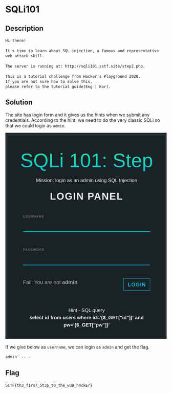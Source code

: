 # SQLi101

## Description
```
Hi there!

It's time to learn about SQL injection, a famous and representative web attack skill.

The server is running at: http://sqli101.sstf.site/step2.php.

This is a tutorial challenge from Hacker's Playground 2020.
If you are not sure how to solve this,
please refer to the tutorial guide(Eng | Kor).
```

## Solution
The site has login form and it gives us the hints when we submit any credentials. According to the hint, we need to do the very classic SQLi so that we could login as `admin`.

![](images/login_form.png)

If we give below as `username`, we can login as `admin` and get the flag.
```
admin' -- -
```


## Flag
`SCTF{th3_f1rs7_5t3p_t0_the_w3B_h4ckEr}`